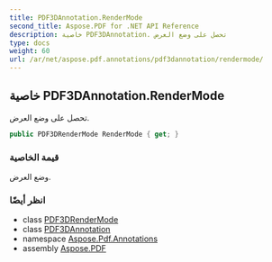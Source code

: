 ```yaml
---
title: PDF3DAnnotation.RenderMode
second_title: Aspose.PDF for .NET API Reference
description: خاصية PDF3DAnnotation. تحصل على وضع العرض
type: docs
weight: 60
url: /ar/net/aspose.pdf.annotations/pdf3dannotation/rendermode/
---
```

## خاصية PDF3DAnnotation.RenderMode

تحصل على وضع العرض.

```csharp
public PDF3DRenderMode RenderMode { get; }
```

### قيمة الخاصية

وضع العرض.

### انظر أيضًا

* class [PDF3DRenderMode](../../pdf3drendermode/)
* class [PDF3DAnnotation](../)
* namespace [Aspose.Pdf.Annotations](../../../aspose.pdf.annotations/)
* assembly [Aspose.PDF](../../../)